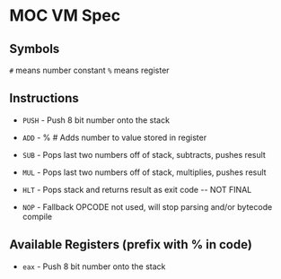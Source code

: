 # MOC VM Spec

## Symbols

`#` means number constant
`%` means register

## Instructions
* `PUSH`    - Push 8 bit number onto the stack

* `ADD`		- %<Register> #<Number> Adds number to value stored in register

* `SUB`		- Pops last two numbers off of stack, subtracts, pushes result

* `MUL`		- Pops last two numbers off of stack, multiplies, pushes result

* `HLT`     - Pops stack and returns result as exit code -- NOT FINAL

* `NOP`     - Fallback OPCODE not used, will stop parsing and/or bytecode compile

## Available Registers (prefix with % in code)
* `eax`    - Push 8 bit number onto the stack
